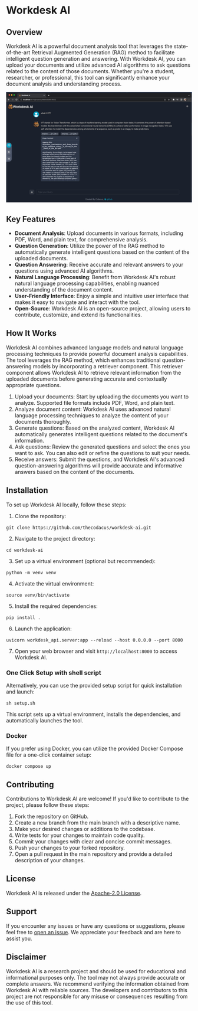 # Workdesk AI

## Overview
Workdesk AI is a powerful document analysis tool that leverages the state-of-the-art Retrieval Augmented Generation (RAG) method to facilitate intelligent question generation and answering. With Workdesk AI, you can upload your documents and utilize advanced AI algorithms to ask questions related to the content of those documents. Whether you're a student, researcher, or professional, this tool can significantly enhance your document analysis and understanding process.

<img src="https://github.com/thecodacus/workdesk-ai/blob/10d3af11459817d9895905dc909a83c5d6431b7e/screenshots/demo-chat.png">

## Key Features
- **Document Analysis**: Upload documents in various formats, including PDF, Word, and plain text, for comprehensive analysis.
- **Question Generation**: Utilize the power of the RAG method to automatically generate intelligent questions based on the content of the uploaded documents.
- **Question Answering**: Receive accurate and relevant answers to your questions using advanced AI algorithms.
- **Natural Language Processing**: Benefit from Workdesk AI's robust natural language processing capabilities, enabling nuanced understanding of the document content.
- **User-Friendly Interface**: Enjoy a simple and intuitive user interface that makes it easy to navigate and interact with the tool.
- **Open-Source**: Workdesk AI is an open-source project, allowing users to contribute, customize, and extend its functionalities.

## How It Works
Workdesk AI combines advanced language models and natural language processing techniques to provide powerful document analysis capabilities. The tool leverages the RAG method, which enhances traditional question-answering models by incorporating a retriever component. This retriever component allows Workdesk AI to retrieve relevant information from the uploaded documents before generating accurate and contextually appropriate questions.

1. Upload your documents: Start by uploading the documents you want to analyze. Supported file formats include PDF, Word, and plain text.
2. Analyze document content: Workdesk AI uses advanced natural language processing techniques to analyze the content of your documents thoroughly.
3. Generate questions: Based on the analyzed content, Workdesk AI automatically generates intelligent questions related to the document's information.
4. Ask questions: Review the generated questions and select the ones you want to ask. You can also edit or refine the questions to suit your needs.
5. Receive answers: Submit the questions, and Workdesk AI's advanced question-answering algorithms will provide accurate and informative answers based on the content of the documents.

## Installation
To set up Workdesk AI locally, follow these steps:

1. Clone the repository:

```shell
git clone https://github.com/thecodacus/workdesk-ai.git
```

2. Navigate to the project directory:

```shell
cd workdesk-ai
```

3. Set up a virtual environment (optional but recommended):

```shell
python -m venv venv
```

4. Activate the virtual environment:

```shell
source venv/bin/activate
```

5. Install the required dependencies:

```shell
pip install .
```

6. Launch the application:

```shell
uvicorn workdesk_api.server:app --reload --host 0.0.0.0 --port 8000
```

7. Open your web browser and visit `http://localhost:8000` to access Workdesk AI.

### One Click Setup with shell script
Alternatively, you can use the provided setup script for quick installation and launch:

```shell
sh setup.sh
```

This script sets up a virtual environment, installs the dependencies, and automatically launches the tool.

### Docker
If you prefer using Docker, you can utilize the provided Docker Compose file for a one-click container setup:

```shell
docker compose up
```

## Contributing
Contributions to Workdesk AI are welcome! If you'd like to contribute to the project, please follow these steps:

1. Fork the repository on GitHub.
2. Create a new branch from the main branch with a descriptive name.
3. Make your desired changes or additions to the codebase.
4. Write tests for your changes to maintain code quality.
5. Commit your changes with clear and concise commit messages.
6. Push your changes to your forked repository.
7. Open a pull request in the main repository and provide a detailed description of your changes.

## License
Workdesk AI is released under the [Apache-2.0 License](https://github.com/thecodacus/workdesk-ai/blob/master/LICENSE).

## Support
If you encounter any issues or have any questions or suggestions, please feel free to [open an issue](https://github.com/thecodacus/workdesk-ai/issues). We appreciate your feedback and are here to assist you.

## Disclaimer
Workdesk AI is a research project and should be used for educational and informational purposes only. The tool may not always provide accurate or complete answers. We recommend verifying the information obtained from Workdesk AI with reliable sources. The developers and contributors to this project are not responsible for any misuse or consequences resulting from the use of this tool.
